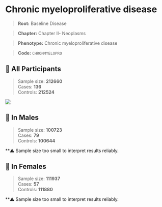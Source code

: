 # Chronic myeloproliferative disease

> **Root:** Baseline Disease  

> **Chapter:** Chapter II- Neoplasms  

> **Phenotype:** Chronic myeloproliferative disease  

> **Code:** `CHRONMYELOPRO`

## 🧪 All Participants  
> Sample size: **212660**  
> Cases: **136**  
> Controls: **212524**
<img src="/Disease/Figures/ALL/Incidence/CHRONMYELOPRO.png"/>
<CsvTable src="/Disease/Data/ALL/Incidence/COX_CHRONMYELOPRO.csv" label="🔍 View full results" />

## 👨 In Males  
> Sample size: **100723**  
> Cases: **79**  
> Controls: **100644**

**⚠️ Sample size too small to interpret results reliably.


## 👩 In Females  
> Sample size: **111937**  
> Cases: **57**  
> Controls: **111880**

**⚠️ Sample size too small to interpret results reliably.

